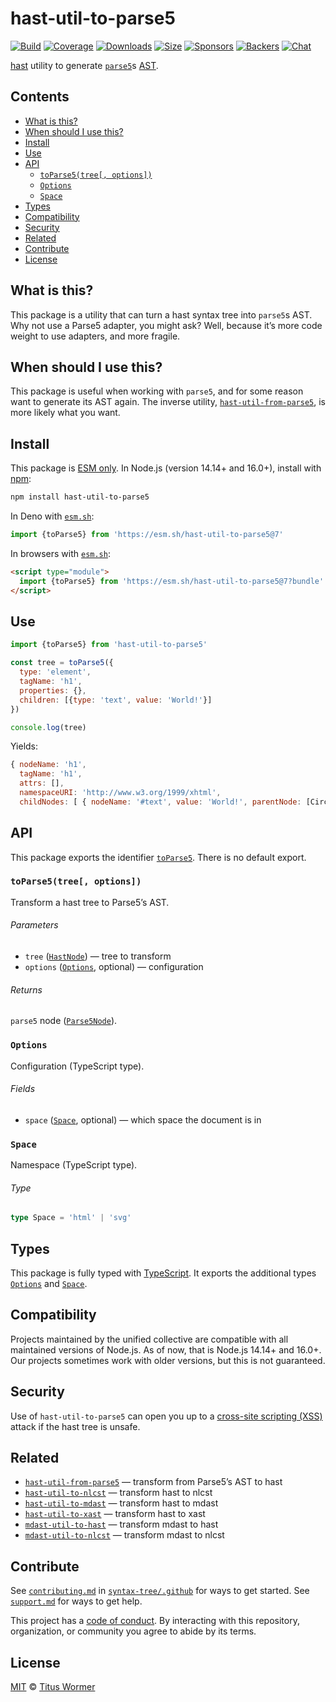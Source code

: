 # hast-util-to-parse5

[![Build][build-badge]][build]
[![Coverage][coverage-badge]][coverage]
[![Downloads][downloads-badge]][downloads]
[![Size][size-badge]][size]
[![Sponsors][sponsors-badge]][collective]
[![Backers][backers-badge]][collective]
[![Chat][chat-badge]][chat]

[hast][] utility to generate [`parse5`][parse5]s [AST][parse5-node].

## Contents

*   [What is this?](#what-is-this)
*   [When should I use this?](#when-should-i-use-this)
*   [Install](#install)
*   [Use](#use)
*   [API](#api)
    *   [`toParse5(tree[, options])`](#toparse5tree-options)
    *   [`Options`](#options)
    *   [`Space`](#space)
*   [Types](#types)
*   [Compatibility](#compatibility)
*   [Security](#security)
*   [Related](#related)
*   [Contribute](#contribute)
*   [License](#license)

## What is this?

This package is a utility that can turn a hast syntax tree into `parse5`s AST.
Why not use a Parse5 adapter, you might ask?
Well, because it’s more code weight to use adapters, and more fragile.

## When should I use this?

This package is useful when working with `parse5`, and for some reason want to
generate its AST again.
The inverse utility, [`hast-util-from-parse5`][hast-util-from-parse5], is more
likely what you want.

## Install

This package is [ESM only][esm].
In Node.js (version 14.14+ and 16.0+), install with [npm][]:

```sh
npm install hast-util-to-parse5
```

In Deno with [`esm.sh`][esmsh]:

```js
import {toParse5} from 'https://esm.sh/hast-util-to-parse5@7'
```

In browsers with [`esm.sh`][esmsh]:

```html
<script type="module">
  import {toParse5} from 'https://esm.sh/hast-util-to-parse5@7?bundle'
</script>
```

## Use

```js
import {toParse5} from 'hast-util-to-parse5'

const tree = toParse5({
  type: 'element',
  tagName: 'h1',
  properties: {},
  children: [{type: 'text', value: 'World!'}]
})

console.log(tree)
```

Yields:

```js
{ nodeName: 'h1',
  tagName: 'h1',
  attrs: [],
  namespaceURI: 'http://www.w3.org/1999/xhtml',
  childNodes: [ { nodeName: '#text', value: 'World!', parentNode: [Circular] } ] }
```

## API

This package exports the identifier [`toParse5`][toparse5].
There is no default export.

### `toParse5(tree[, options])`

Transform a hast tree to Parse5’s AST.

###### Parameters

*   `tree` ([`HastNode`][hast-node])
    — tree to transform
*   `options` ([`Options`][options], optional)
    — configuration

###### Returns

`parse5` node ([`Parse5Node`][parse5-node]).

### `Options`

Configuration (TypeScript type).

###### Fields

*   `space` ([`Space`][space], optional)
    — which space the document is in

### `Space`

Namespace (TypeScript type).

###### Type

```ts
type Space = 'html' | 'svg'
```

## Types

This package is fully typed with [TypeScript][].
It exports the additional types [`Options`][options] and [`Space`][space].

## Compatibility

Projects maintained by the unified collective are compatible with all maintained
versions of Node.js.
As of now, that is Node.js 14.14+ and 16.0+.
Our projects sometimes work with older versions, but this is not guaranteed.

## Security

Use of `hast-util-to-parse5` can open you up to a
[cross-site scripting (XSS)][xss] attack if the hast tree is unsafe.

## Related

*   [`hast-util-from-parse5`](https://github.com/syntax-tree/hast-util-from-parse5)
    — transform from Parse5’s AST to hast
*   [`hast-util-to-nlcst`](https://github.com/syntax-tree/hast-util-to-nlcst)
    — transform hast to nlcst
*   [`hast-util-to-mdast`](https://github.com/syntax-tree/hast-util-to-mdast)
    — transform hast to mdast
*   [`hast-util-to-xast`](https://github.com/syntax-tree/hast-util-to-xast)
    — transform hast to xast
*   [`mdast-util-to-hast`](https://github.com/syntax-tree/mdast-util-to-hast)
    — transform mdast to hast
*   [`mdast-util-to-nlcst`](https://github.com/syntax-tree/mdast-util-to-nlcst)
    — transform mdast to nlcst

## Contribute

See [`contributing.md`][contributing] in [`syntax-tree/.github`][health] for
ways to get started.
See [`support.md`][support] for ways to get help.

This project has a [code of conduct][coc].
By interacting with this repository, organization, or community you agree to
abide by its terms.

## License

[MIT][license] © [Titus Wormer][author]

<!-- Definitions -->

[build-badge]: https://github.com/syntax-tree/hast-util-to-parse5/workflows/main/badge.svg

[build]: https://github.com/syntax-tree/hast-util-to-parse5/actions

[coverage-badge]: https://img.shields.io/codecov/c/github/syntax-tree/hast-util-to-parse5.svg

[coverage]: https://codecov.io/github/syntax-tree/hast-util-to-parse5

[downloads-badge]: https://img.shields.io/npm/dm/hast-util-to-parse5.svg

[downloads]: https://www.npmjs.com/package/hast-util-to-parse5

[size-badge]: https://img.shields.io/bundlephobia/minzip/hast-util-to-parse5.svg

[size]: https://bundlephobia.com/result?p=hast-util-to-parse5

[sponsors-badge]: https://opencollective.com/unified/sponsors/badge.svg

[backers-badge]: https://opencollective.com/unified/backers/badge.svg

[collective]: https://opencollective.com/unified

[chat-badge]: https://img.shields.io/badge/chat-discussions-success.svg

[chat]: https://github.com/syntax-tree/unist/discussions

[npm]: https://docs.npmjs.com/cli/install

[esm]: https://gist.github.com/sindresorhus/a39789f98801d908bbc7ff3ecc99d99c

[esmsh]: https://esm.sh

[typescript]: https://www.typescriptlang.org

[license]: license

[author]: https://wooorm.com

[health]: https://github.com/syntax-tree/.github

[contributing]: https://github.com/syntax-tree/.github/blob/main/contributing.md

[support]: https://github.com/syntax-tree/.github/blob/main/support.md

[coc]: https://github.com/syntax-tree/.github/blob/main/code-of-conduct.md

[xss]: https://en.wikipedia.org/wiki/Cross-site_scripting

[hast]: https://github.com/syntax-tree/hast

[hast-node]: https://github.com/syntax-tree/hast#nodes

[parse5]: https://github.com/inikulin/parse5

[parse5-node]: https://github.com/inikulin/parse5/blob/master/packages/parse5/lib/tree-adapters/default.ts

[hast-util-from-parse5]: https://github.com/syntax-tree/hast-util-from-parse5

[toparse5]: #toparse5tree-options

[options]: #options

[space]: #space
